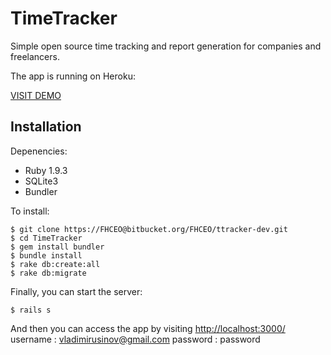 TimeTracker
===============

Simple open source time tracking and report generation for companies and freelancers.

The app is running on Heroku:

[VISIT DEMO](http://ttracker-dev.herokuapp.com/)

## Installation

Depenencies:

- Ruby 1.9.3
- SQLite3
- Bundler

To install:

    $ git clone https://FHCEO@bitbucket.org/FHCEO/ttracker-dev.git
    $ cd TimeTracker
    $ gem install bundler
    $ bundle install
    $ rake db:create:all
    $ rake db:migrate

Finally, you can start the server:

    $ rails s

And then you can access the app by visiting [http://localhost:3000/](http://localhost:3000/)
username : vladimirusinov@gmail.com
password : password
